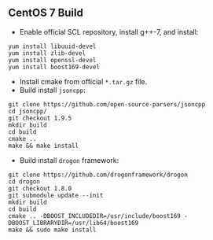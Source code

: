 ## CentOS 7 Build
- Enable official SCL repository, install g++-7, and install:
```
yum install libuuid-devel
yum install zlib-devel
yum install openssl-devel
yum install boost169-devel
```
- Install cmake from official `*.tar.gz` file.
- Build install `jsoncpp`:
```
git clone https://github.com/open-source-parsers/jsoncpp
cd jsoncpp/
git checkout 1.9.5
mkdir build
cd build
cmake ..
make && make install
```
- Build install `drogon` framework:
```
git clone https://github.com/drogonframework/drogon
cd drogon
git checkout 1.8.0
git submodule update --init
mkdir build
cd build
cmake .. -DBOOST_INCLUDEDIR=/usr/include/boost169 -DBOOST_LIBRARYDIR=/usr/lib64/boost169
make && sudo make install
```
